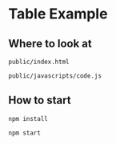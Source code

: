 # Table Example

## Where to look at
```
public/index.html

public/javascripts/code.js
```

## How to start

```
npm install

npm start
```